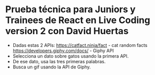 # Prueba técnica para Juniors y Trainees de React en Live Coding version 2 con David Huertas

- Dadas estas 2 APIs:
  <https://catfact.ninja/fact> - cat random facts
  <https://developers.giphy.com/docs/> - Giphy API
- Selecciona un dato sobre gatos usando la primera API.
- De ese dato, usa las tres primeras palabras.
- Busca un gif usando la API de Giphy.
